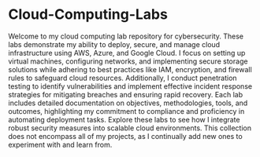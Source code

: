 # Cloud-Computing-Labs

Welcome to my cloud computing lab repository for cybersecurity. These labs demonstrate my ability to deploy, secure, and manage cloud infrastructure using AWS, Azure, and Google Cloud. I focus on setting up virtual machines, configuring networks, and implementing secure storage solutions while adhering to best practices like IAM, encryption, and firewall rules to safeguard cloud resources. Additionally, I conduct penetration testing to identify vulnerabilities and implement effective incident response strategies for mitigating breaches and ensuring rapid recovery. Each lab includes detailed documentation on objectives, methodologies, tools, and outcomes, highlighting my commitment to compliance and proficiency in automating deployment tasks. Explore these labs to see how I integrate robust security measures into scalable cloud environments. This collection does not encompass all of my projects, as I continually add new ones to experiment with and learn from.
